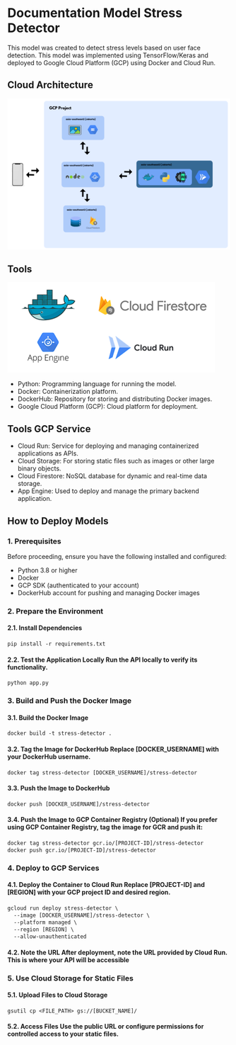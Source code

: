 # Documentation Model Stress Detector

This model was created to detect stress levels based on user face detection. This model was implemented using TensorFlow/Keras and deployed to Google Cloud Platform (GCP) using Docker and Cloud Run.

## Cloud Architecture
![alt text](https://github.com/jonathanlokianto/Capstone/blob/main/Cloud%20Computing/CArchitecture.png?raw=true)


## Tools
![alt text](https://github.com/jonathanlokianto/Capstone/blob/main/Cloud%20Computing/CImplementation.png?raw=true)


- Python: Programming language for running the model.
- Docker: Containerization platform.
- DockerHub: Repository for storing and distributing Docker images.
-  Google Cloud Platform (GCP): Cloud platform for deployment.
## Tools GCP Service
- Cloud Run: Service for deploying and managing containerized applications as APIs.
- Cloud Storage: For storing static files such as images or other large binary objects.
- Cloud Firestore: NoSQL database for dynamic and real-time data storage.
- App Engine: Used to deploy and manage the primary backend application.

## How to Deploy Models
### 1. Prerequisites
Before proceeding, ensure you have the following installed and configured:
- Python 3.8 or higher
- Docker
- GCP SDK (authenticated to your account)
- DockerHub account for pushing and managing Docker images

### 2. Prepare the Environment

  #### 2.1. Install Dependencies
  ```
pip install -r requirements.txt
```
 #### 2.2. Test the Application Locally Run the API locally to verify its functionality.
 ```
python app.py
```
### 3. Build and Push the Docker Image
  #### 3.1. Build the Docker Image
  ```
docker build -t stress-detector .
```
  #### 3.2. Tag the Image for DockerHub Replace [DOCKER_USERNAME] with your DockerHub username.
  ```
docker tag stress-detector [DOCKER_USERNAME]/stress-detector
```
  #### 3.3. Push the Image to DockerHub
```
docker push [DOCKER_USERNAME]/stress-detector
```
  #### 3.4. Push the Image to GCP Container Registry (Optional) If you prefer using GCP Container Registry, tag the image for GCR and push it:
```
docker tag stress-detector gcr.io/[PROJECT-ID]/stress-detector
docker push gcr.io/[PROJECT-ID]/stress-detector
```
### 4. Deploy to GCP Services
  #### 4.1. Deploy the Container to Cloud Run Replace [PROJECT-ID] and [REGION] with your GCP project ID and desired region.
  ```
gcloud run deploy stress-detector \
    --image [DOCKER_USERNAME]/stress-detector \
    --platform managed \
    --region [REGION] \
    --allow-unauthenticated
```
#### 4.2. Note the URL After deployment, note the URL provided by Cloud Run. This is where your API will be accessible

### 5. Use Cloud Storage for Static Files
#### 5.1. Upload Files to Cloud Storage
```
gsutil cp <FILE_PATH> gs://[BUCKET_NAME]/
```
#### 5.2. Access Files Use the public URL or configure permissions for controlled access to your static files.

